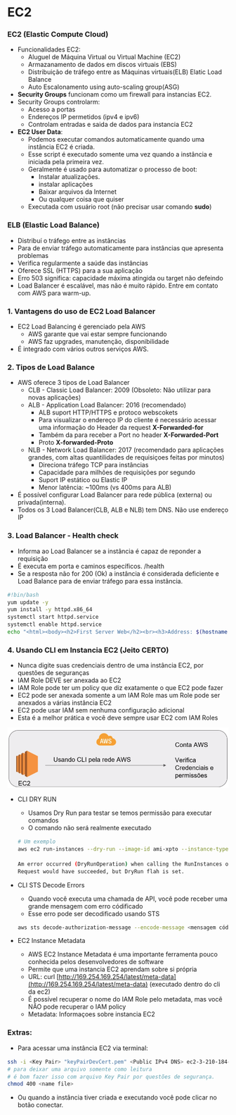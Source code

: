 # EC2

### EC2 (Elastic Compute Cloud)

- Funcionalidades EC2:
    - Aluguel de Máquina Virtual ou Virtual Machine (EC2)
    - Armazanamento de dados em discos virtuais (EBS)
    - Distribuição de tráfego entre as Máquinas virtuais(ELB) Elatic Load Balance
    - Auto Escalonamento using auto-scaling group(ASG)
- **Security Groups** funcionam como um firewall para instancias EC2.
- Security Groups controlarm:
    - Acesso a portas
    - Endereços IP permetidos (ipv4 e ipv6)
    - Controlam entradas e saida de dados para instancia EC2
- **EC2 User Data**:
    - Podemos executar comandos automaticamente quando uma instância EC2 é criada.
    - Esse script é executado somente uma vez quando a instância e iniciada pela primeira vez.
    - Geralmente é usado para automatizar o processo de boot:
        - Instalar atualizações.
        - instalar aplicações
        - Baixar arquivos da Internet
        - Ou qualquer coisa que quiser
    - Executada com usuário root (não precisar usar comando **sudo**)

### ELB (Elastic Load Balance)

- Distribuí o tráfego entre as instâncias
- Para de enviar tráfego automaticamente para instâncias que apresenta problemas
- Verifica regularmente a saúde das instâncias
- Oferece SSL (HTTPS) para a sua aplicação
- Erro 503 significa: capacidade máxima atingida ou target não defeindo
- Load Balancer é escalável, mas não é muito rápido. Entre em contato com AWS para warm-up.

### 1. Vantagens do uso de EC2 Load Balancer

- EC2 Load Balancing é gerenciado pela AWS
    - AWS garante que vai estar sempre funcionando
    - AWS faz upgrades, manutenção, disponibilidade
- É integrado com vários outros serviços AWS.

### 2. Tipos de Load Balance

- AWS oferece 3 tipos de Load Balancer
    - CLB - Classic Load Balancer: 2009 (Obsoleto: Não utilizar para novas aplicações)
    - ALB - Application Load Balancer: 2016 (recomendado)
        - ALB suport HTTP/HTTPS e protoco webscokets
        - Para visualizar o endereço IP do cliente é necessário acessar uma informação do Header da request **X-Forwarded-for**
        - Também da para receber a Port no header **X-Forwarded-Port**
        - Proto **X-forwarded-Proto**
    - NLB - Network Load Balancer: 2017 (recomendado para aplicações grandes, com altas quantilidades de requisiçoes feitas por minutos)
        - Direciona tráfego TCP para instâncias
        - Capacidade para milhões de requisições por segundo
        - Suport IP estático ou Elastic IP
        - Menor latência: ~100ms (vs 400ms para ALB)
- É possível configurar Load Balancer para rede pública (externa) ou privada(interna).
- Todos os 3 Load Balancer(CLB, ALB e NLB) tem DNS. Não use endereço IP

### 3. Load Balancer - Health check

- Informa ao Load Balancer se a instância é capaz de reponder a requisição
- É executa em porta e caminos específicos. /health
- Se a resposta não for 200 (Ok) a instância é considerada deficiente e Load Balance para de enviar tráfego para essa instância.

```bash
#!bin/bash
yum update -y
yum install -y httpd.x86_64
systemctl start httpd.service
systemctl enable httpd.service
echo "<html><body><h2>First Server Web</h2><br><h3>Address: $(hostname -f)</h3></body></html>"> /var/www/html/index.html
```

### 4. Usando CLI em Instancia EC2 (Jeito CERTO)

- Nunca digite suas credenciais dentro de uma instância EC2, por questões de seguranças
- IAM Role DEVE ser anexada ao EC2
- IAM Role pode ter um policy que diz exatamente o que EC2 pode fazer
- EC2 pode ser anexada somente a um IAM Role mas um Role pode ser anexados a várias instância EC2
- EC2 pode usar IAM sem nenhuma configuração adicional
- Esta é a melhor prática e você deve sempre usar EC2 com IAM Roles

![Screenshot from 2022-05-29 21-52-16.png](EC2%20641ac5e49fea43e181fc06a3df2dea11/Screenshot_from_2022-05-29_21-52-16.png)

- CLI DRY RUN
    - Usamos Dry Run para testar se temos permissão para executar comandos
    - O comando não será realmente executado
    
    ```bash
    # Um exemplo
    aws ec2 run-instances --dry-run --image-id ami-xpto --instance-type t2.micro
    
    Am error occurred (DryRunOperation) when calling the RunInstances operation:
    Request would have succeeded, but DryRun flah is set.
    ```
    
- CLI STS Decode Errors
    - Quando você executa uma chamada de API, você pode receber uma grande mensagem com erro códificado
    - Esse erro pode ser decodificado usando STS
    
    ```bash
    aws sts decode-authorization-message --encode-message <mensagem códificada>
    ```
    
- EC2 Instance Metadata
    - AWS EC2 Instance Metadata é uma importante ferramenta pouco conhecida pelos desenvolvedores de software
    - Permite que uma instancia EC2 aprendam sobre si própria
    - URL: curl [http://169.254.169.254/latest/meta-data](http://169.254.169.254/latest/meta-data) (executado dentro do cli da ec2)
    - É possível recuperar o nome do IAM Role pelo metadata, mas você NÂO pode recuperar o IAM policy
    - Metadata: Informaçoes sobre instancia EC2

### Extras:

- Para acessar uma instância EC2 via terminal:

```bash
ssh -i <Key Pair> "keyPairDevCert.pem" <Public IPv4 DNS> ec2-3-210-184-192.compute-1.amazonaws.com
# para deixar uma arquivo somente como leitura 
# é bom fazer isso com arquivo Key Pair por questões de segurança.
chmod 400 <name file>
```

- Ou quando a instância tiver criada e executando você pode clicar no botão conectar.